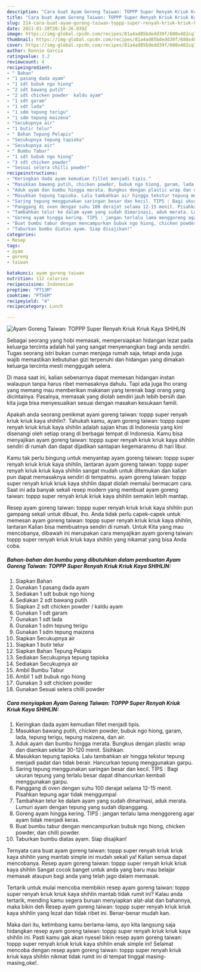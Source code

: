 ```yaml
---
description: "Cara buat Ayam Goreng Taiwan: TOPPP Super Renyah Kriuk Kriuk Kaya SHIHLIN yang nikmat dan Mudah Dibuat"
title: "Cara buat Ayam Goreng Taiwan: TOPPP Super Renyah Kriuk Kriuk Kaya SHIHLIN yang nikmat dan Mudah Dibuat"
slug: 214-cara-buat-ayam-goreng-taiwan-toppp-super-renyah-kriuk-kriuk-kaya-shihlin-yang-nikmat-dan-mudah-dibuat
date: 2021-01-28T20:18:26.039Z
image: https://img-global.cpcdn.com/recipes/81a4ad85bdedd39f/680x482cq70/ayam-goreng-taiwan-toppp-super-renyah-kriuk-kriuk-kaya-shihlin-foto-resep-utama.jpg
thumbnail: https://img-global.cpcdn.com/recipes/81a4ad85bdedd39f/680x482cq70/ayam-goreng-taiwan-toppp-super-renyah-kriuk-kriuk-kaya-shihlin-foto-resep-utama.jpg
cover: https://img-global.cpcdn.com/recipes/81a4ad85bdedd39f/680x482cq70/ayam-goreng-taiwan-toppp-super-renyah-kriuk-kriuk-kaya-shihlin-foto-resep-utama.jpg
author: Ronnie Garcia
ratingvalue: 3.2
reviewcount: 4
recipeingredient:
- " Bahan"
- "1 pasang dada ayam"
- "1 sdt bubuk ngo hiong"
- "2 sdt bawang putih"
- "2 sdt chicken powder  kaldu ayam"
- "1 sdt garam"
- "1 sdt lada"
- "1 sdm tepung terigu"
- "1 sdm tepung maizena"
- "Secukupnya air"
- "1 butir telur"
- " Bahan Tepung Pelapis"
- "Secukupnya tepung tapioka"
- "Secukupnya air"
- " Bumbu Tabur"
- "1 sdt bubuk ngo hiong"
- "3 sdt chicken powder"
- "Sesuai selera chilli powder"
recipeinstructions:
- "Keringkan dada ayam kemudian fillet menjadi tipis."
- "Masukkan bawang putih, chicken powder, bubuk ngo hiong, garam, lada, tepung terigu, tepung maizena, dan air."
- "Aduk ayam dan bumbu hingga merata. Bungkus dengan plastic wrap dan diamkan sekitar 30-120 menit. Sisihkan."
- "Masukkan tepung tapioka. Lalu tambahkan air hingga tekstur tepung menjadi padat dan tidak berair. Hancurkan tepung menggunakan garpu."
- "Saring tepung menggunakan saringan besar dan kecil. TIPS : Bagi ukuran tepung yang terlalu besar dapat dihancurkan kembali menggunakan garpu."
- "Panggang di oven dengan suhu 100 derajat selama 12-15 menit. Pisahkan tepung agar tidak menggumpal"
- "Tambahkan telur ke dalam ayam yang sudah dimarinasi, aduk merata. Lumuri ayam dengan tepung yang sudah dipanggang."
- "Goreng ayam hingga kering. TIPS : jangan terlalu lama menggoreng agar ayam tidak menjadi keras."
- "Buat bumbu tabur dengan mencampurkan bubuk ngo hiong, chicken powder, dan chilli powder."
- "Taburkan bumbu diatas ayam. Siap disajikan!"
categories:
- Resep
tags:
- ayam
- goreng
- taiwan

katakunci: ayam goreng taiwan 
nutrition: 112 calories
recipecuisine: Indonesian
preptime: "PT13M"
cooktime: "PT56M"
recipeyield: "4"
recipecategory: Lunch

---
```



![Ayam Goreng Taiwan: TOPPP Super Renyah Kriuk Kriuk Kaya SHIHLIN](https://img-global.cpcdn.com/recipes/81a4ad85bdedd39f/680x482cq70/ayam-goreng-taiwan-toppp-super-renyah-kriuk-kriuk-kaya-shihlin-foto-resep-utama.jpg)

Sebagai seorang yang hobi memasak, mempersiapkan hidangan lezat pada keluarga tercinta adalah hal yang sangat menyenangkan bagi anda sendiri. Tugas seorang istri bukan cuman menjaga rumah saja, tetapi anda juga wajib memastikan kebutuhan gizi terpenuhi dan hidangan yang dimakan keluarga tercinta mesti menggugah selera.

Di masa  saat ini, kalian sebenarnya dapat memesan hidangan instan walaupun tanpa harus ribet memasaknya dahulu. Tapi ada juga lho orang yang memang mau memberikan makanan yang terenak bagi orang yang dicintainya. Pasalnya, memasak yang diolah sendiri jauh lebih bersih dan kita juga bisa menyesuaikan sesuai dengan masakan kesukaan famili. 



Apakah anda seorang penikmat ayam goreng taiwan: toppp super renyah kriuk kriuk kaya shihlin?. Tahukah kamu, ayam goreng taiwan: toppp super renyah kriuk kriuk kaya shihlin adalah sajian khas di Indonesia yang kini disenangi oleh setiap orang di berbagai tempat di Indonesia. Kamu bisa menyajikan ayam goreng taiwan: toppp super renyah kriuk kriuk kaya shihlin sendiri di rumah dan dapat dijadikan santapan kegemaranmu di hari libur.

Kamu tak perlu bingung untuk menyantap ayam goreng taiwan: toppp super renyah kriuk kriuk kaya shihlin, lantaran ayam goreng taiwan: toppp super renyah kriuk kriuk kaya shihlin sangat mudah untuk ditemukan dan kalian pun dapat memasaknya sendiri di tempatmu. ayam goreng taiwan: toppp super renyah kriuk kriuk kaya shihlin dapat diolah memalui bermacam cara. Saat ini ada banyak sekali resep modern yang membuat ayam goreng taiwan: toppp super renyah kriuk kriuk kaya shihlin semakin lebih mantap.

Resep ayam goreng taiwan: toppp super renyah kriuk kriuk kaya shihlin pun gampang sekali untuk dibuat, lho. Anda tidak perlu capek-capek untuk memesan ayam goreng taiwan: toppp super renyah kriuk kriuk kaya shihlin, lantaran Kalian bisa membuatnya sendiri di rumah. Untuk Kita yang mau mencobanya, dibawah ini merupakan cara menyajikan ayam goreng taiwan: toppp super renyah kriuk kriuk kaya shihlin yang nikamat yang bisa Anda coba.

<!--inarticleads1-->

##### Bahan-bahan dan bumbu yang dibutuhkan dalam pembuatan Ayam Goreng Taiwan: TOPPP Super Renyah Kriuk Kriuk Kaya SHIHLIN:

1. Siapkan  Bahan
1. Gunakan 1 pasang dada ayam
1. Sediakan 1 sdt bubuk ngo hiong
1. Sediakan 2 sdt bawang putih
1. Siapkan 2 sdt chicken powder / kaldu ayam
1. Gunakan 1 sdt garam
1. Gunakan 1 sdt lada
1. Gunakan 1 sdm tepung terigu
1. Gunakan 1 sdm tepung maizena
1. Siapkan Secukupnya air
1. Siapkan 1 butir telur
1. Siapkan  Bahan Tepung Pelapis
1. Sediakan Secukupnya tepung tapioka
1. Sediakan Secukupnya air
1. Ambil  Bumbu Tabur
1. Ambil 1 sdt bubuk ngo hiong
1. Gunakan 3 sdt chicken powder
1. Gunakan Sesuai selera chilli powder




<!--inarticleads2-->

##### Cara menyiapkan Ayam Goreng Taiwan: TOPPP Super Renyah Kriuk Kriuk Kaya SHIHLIN:

1. Keringkan dada ayam kemudian fillet menjadi tipis.
1. Masukkan bawang putih, chicken powder, bubuk ngo hiong, garam, lada, tepung terigu, tepung maizena, dan air.
1. Aduk ayam dan bumbu hingga merata. Bungkus dengan plastic wrap dan diamkan sekitar 30-120 menit. Sisihkan.
1. Masukkan tepung tapioka. Lalu tambahkan air hingga tekstur tepung menjadi padat dan tidak berair. Hancurkan tepung menggunakan garpu.
1. Saring tepung menggunakan saringan besar dan kecil. TIPS : Bagi ukuran tepung yang terlalu besar dapat dihancurkan kembali menggunakan garpu.
1. Panggang di oven dengan suhu 100 derajat selama 12-15 menit. Pisahkan tepung agar tidak menggumpal
1. Tambahkan telur ke dalam ayam yang sudah dimarinasi, aduk merata. Lumuri ayam dengan tepung yang sudah dipanggang.
1. Goreng ayam hingga kering. TIPS : jangan terlalu lama menggoreng agar ayam tidak menjadi keras.
1. Buat bumbu tabur dengan mencampurkan bubuk ngo hiong, chicken powder, dan chilli powder.
1. Taburkan bumbu diatas ayam. Siap disajikan!




Ternyata cara buat ayam goreng taiwan: toppp super renyah kriuk kriuk kaya shihlin yang mantab simple ini mudah sekali ya! Kalian semua dapat mencobanya. Resep ayam goreng taiwan: toppp super renyah kriuk kriuk kaya shihlin Sangat cocok banget untuk anda yang baru mau belajar memasak ataupun bagi anda yang telah jago dalam memasak.

Tertarik untuk mulai mencoba membikin resep ayam goreng taiwan: toppp super renyah kriuk kriuk kaya shihlin mantab tidak rumit ini? Kalau anda tertarik, mending kamu segera buruan menyiapkan alat-alat dan bahannya, maka bikin deh Resep ayam goreng taiwan: toppp super renyah kriuk kriuk kaya shihlin yang lezat dan tidak ribet ini. Benar-benar mudah kan. 

Maka dari itu, ketimbang kamu berlama-lama, ayo kita langsung saja hidangkan resep ayam goreng taiwan: toppp super renyah kriuk kriuk kaya shihlin ini. Pasti kamu gak akan nyesel bikin resep ayam goreng taiwan: toppp super renyah kriuk kriuk kaya shihlin enak simple ini! Selamat mencoba dengan resep ayam goreng taiwan: toppp super renyah kriuk kriuk kaya shihlin nikmat tidak rumit ini di tempat tinggal masing-masing,oke!.


